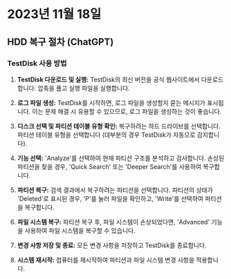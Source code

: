 # 2023년 11월 18일

## HDD 복구 절차 (ChatGPT)

### TestDisk 사용 방법

1. **TestDisk 다운로드 및 실행:**
TestDisk의 최신 버전을 공식 웹사이트에서 다운로드합니다.
압축을 풀고 실행 파일을 실행합니다.

1. **로그 파일 생성:**
TestDisk를 시작하면, 로그 파일을 생성할지 묻는 메시지가 표시됩니다. 이는 문제 해결 시 유용할 수 있으므로, 로그 파일을 생성하는 것이 좋습니다.

1. **디스크 선택 및 파티션 테이블 유형 확인:**
복구하려는 하드 드라이브를 선택합니다.
파티션 테이블 유형을 선택합니다 (대부분의 경우 TestDisk가 자동으로 감지합니다).

1. **기능 선택:**
'Analyze'를 선택하여 현재 파티션 구조를 분석하고 검사합니다.
손상된 파티션을 찾을 경우, 'Quick Search' 또는 'Deeper Search'를 사용하여 복구합니다.

1. **파티션 복구:**
검색 결과에서 복구하려는 파티션을 선택합니다.
파티션의 상태가 'Deleted'로 표시된 경우, 'P'를 눌러 파일을 확인하고, 'Write'를 선택하여 파티션을 복구합니다.

1. **파일 시스템 복구:**
파티션 복구 후, 파일 시스템이 손상되었다면, 'Advanced' 기능을 사용하여 파일 시스템을 복구할 수 있습니다.

1. **변경 사항 저장 및 종료:**
모든 변경 사항을 저장하고 TestDisk를 종료합니다.

1. **시스템 재시작:**
컴퓨터를 재시작하여 파티션과 파일 시스템 변경 사항을 적용합니다.

